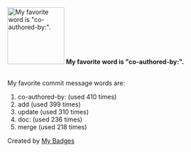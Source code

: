 <img src="https://my-badges.github.io/my-badges/favorite-word.png" alt="My favorite word is &quot;co-authored-by:&quot;." title="My favorite word is &quot;co-authored-by:&quot;." width="128">
<strong>My favorite word is &quot;co-authored-by:&quot;.</strong>
<br><br>

My favorite commit message words are:

1. co-authored-by: (used 410 times)
2. add (used 399 times)
3. update (used 310 times)
4. doc: (used 236 times)
5. merge (used 218 times)


Created by <a href="https://github.com/my-badges/my-badges">My Badges</a>